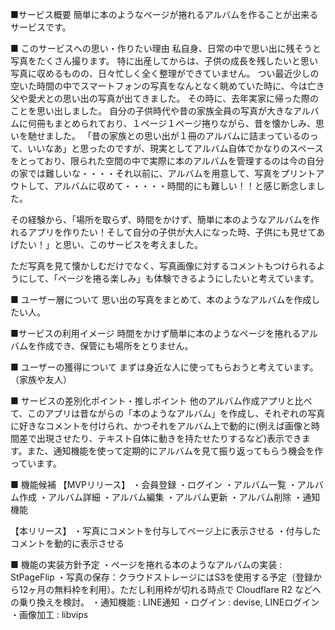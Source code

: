 ■サービス概要
簡単に本のようなページが捲れるアルバムを作ることが出来るサービスです。

■ このサービスへの思い・作りたい理由
私自身、日常の中で思い出に残そうと写真をたくさん撮ります。
特に出産してからは、子供の成長を残したいと思い写真に収めるものの、日々忙しく全く整理ができていません。
つい最近少しの空いた時間の中でスマートフォンの写真をなんとなく眺めていた時に、今は亡き父や愛犬との思い出の写真が出てきました。
その時に、去年実家に帰った際のことを思い出しました。
自分の子供時代や昔の家族全員の写真が大きなアルバムに何冊もまとめられており、１ページ１ページ捲りながら、昔を懐かしみ、思いを馳せました。
「昔の家族との思い出が１冊のアルバムに詰まっているのって、いいなあ」と思ったのですが、現実としてアルバム自体でかなりのスペースをとっており、限られた空間の中で実際に本のアルバムを管理するのは今の自分の家では難しいな・・・・それ以前に、アルバムを用意して、写真をプリントアウトして、アルバムに収めて・・・・・時間的にも難しい！！と感じ断念しました。

その経験から、「場所を取らず、時間をかけず、簡単に本のようなアルバムを作れるアプリを作りたい！そして自分の子供が大人になった時、子供にも見せてあげたい！」と思い、このサービスを考えました。

ただ写真を見て懐かしむだけでなく、写真画像に対するコメントもつけられるようにして、「ページを捲る楽しみ」も体験できるようにしたいと考えています。

■ ユーザー層について
思い出の写真をまとめて、本のようなアルバムを作成したい人。

■サービスの利用イメージ
時間をかけず簡単に本のようなページを捲れるアルバムを作成でき、保管にも場所をとりません。

■ ユーザーの獲得について
まずは身近な人に使ってもらおうと考えています。（家族や友人）

■ サービスの差別化ポイント・推しポイント
他のアルバム作成アプリと比べて、このアプリは昔ながらの「本のようなアルバム」を作成し、それぞれの写真に好きなコメントを付けられ、かつそれをアルバム上で動的に(例えば画像と時間差で出現させたり、テキスト自体に動きを持たせたりするなど)表示できます。また、通知機能を使って定期的にアルバムを見て振り返ってもらう機会を作っています。

■ 機能候補
  【MVPリリース】
  ・会員登録
  ・ログイン
  ・アルバム一覧
  ・アルバム作成
  ・アルバム詳細
  ・アルバム編集
  ・アルバム更新
  ・アルバム削除
  ・通知機能

  【本リリース】
  ・写真にコメントを付与してページ上に表示させる
  ・付与したコメントを動的に表示させる

■ 機能の実装方針予定
・ページを捲れる本のようなアルバムの実装 : StPageFlip
・写真の保存：クラウドストレージにはS3を使用する予定（登録から12ヶ月の無料枠を利用）。ただし利用枠が切れる時点で Cloudflare R2 などへの乗り換えを検討。
・通知機能 : LINE通知
・ログイン : devise, LINEログイン
・画像加工 : libvips
